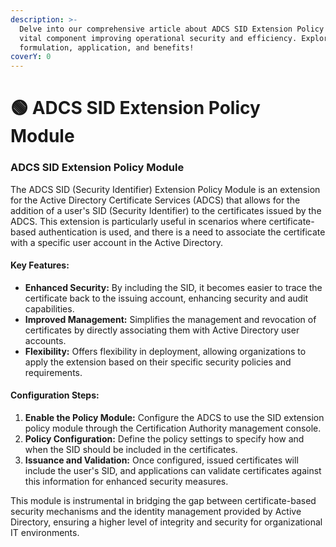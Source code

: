```yaml
---
description: >-
  Delve into our comprehensive article about ADCS SID Extension Policy Module, a
  vital component improving operational security and efficiency. Explore its
  formulation, application, and benefits!
coverY: 0
---
```


# 🟢 ADCS SID Extension Policy Module

### ADCS SID Extension Policy Module

The ADCS SID (Security Identifier) Extension Policy Module is an extension for the Active Directory Certificate Services (ADCS) that allows for the addition of a user's SID (Security Identifier) to the certificates issued by the ADCS. This extension is particularly useful in scenarios where certificate-based authentication is used, and there is a need to associate the certificate with a specific user account in the Active Directory.

#### Key Features:

* **Enhanced Security:** By including the SID, it becomes easier to trace the certificate back to the issuing account, enhancing security and audit capabilities.
* **Improved Management:** Simplifies the management and revocation of certificates by directly associating them with Active Directory user accounts.
* **Flexibility:** Offers flexibility in deployment, allowing organizations to apply the extension based on their specific security policies and requirements.

#### Configuration Steps:

1. **Enable the Policy Module:** Configure the ADCS to use the SID extension policy module through the Certification Authority management console.
2. **Policy Configuration:** Define the policy settings to specify how and when the SID should be included in the certificates.
3. **Issuance and Validation:** Once configured, issued certificates will include the user's SID, and applications can validate certificates against this information for enhanced security measures.

This module is instrumental in bridging the gap between certificate-based security mechanisms and the identity management provided by Active Directory, ensuring a higher level of integrity and security for organizational IT environments.
